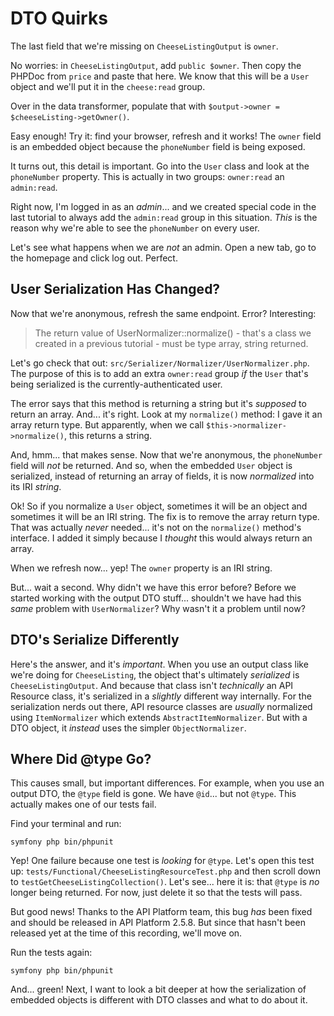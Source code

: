 # DTO Quirks

The last field that we're missing on `CheeseListingOutput` is `owner`.

No worries: in `CheeseListingOutput`, add `public $owner`. Then copy the
PHPDoc from `price` and paste that here. We know that this will be a `User` object
and we'll put it in the `cheese:read` group.

Over in the data transformer, populate that with
`$output->owner = $cheeseListing->getOwner()`.

Easy enough! Try it: find your browser, refresh and it works! The `owner` field
is an embedded object because the `phoneNumber` field is being exposed.

It turns out, this detail is important. Go into the `User` class and look at the
`phoneNumber` property. This is actually in two groups: `owner:read` an
`admin:read`.

Right now, I'm logged in as an *admin*... and we created special code in the last
tutorial to always add the `admin:read` group in this situation. *This* is the
reason why we're able to see the `phoneNumber` on every user.

Let's see what happens when we are *not* an admin. Open a new tab, go to the
homepage and click log out. Perfect.

## User Serialization Has Changed?

Now that we're anonymous, refresh the same endpoint. Error? Interesting:

> The return value of UserNormalizer::normalize() - that's a class we created
> in a previous tutorial - must be type array, string returned.

Let's go check that out: `src/Serializer/Normalizer/UserNormalizer.php`.
The purpose of this is to add an extra `owner:read` group *if* the `User`
that's being serialized is the currently-authenticated user.

The error says that this method is returning a string but it's *supposed* to return
an array. And... it's right. Look at my `normalize()` method: I gave it an
array return type. But apparently, when we call `$this->normalizer->normalize()`,
this returns a string.

And, hmm... that makes sense. Now that we're anonymous, the `phoneNumber` field
will *not* be returned. And so, when the embedded `User` object is serialized,
instead of returning an array of fields, it is now *normalized* into its IRI
*string*.

Ok! So if you normalize a `User` object, sometimes it will be an object and
sometimes it will be an IRI string. The fix is to remove the array return type.
That was actually *never* needed... it's not on the `normalize()` method's
interface. I added it simply because I *thought* this would always return an array.

When we refresh now... yep! The `owner` property is an IRI string.

But... wait a second. Why didn't we have this error before? Before we started
working with the output DTO stuff... shouldn't we have had this *same* problem
with `UserNormalizer`? Why wasn't it a problem until now?

## DTO's Serialize Differently

Here's the answer, and it's *important*. When you use an output class like we're
doing for `CheeseListing`, the object that's ultimately *serialized* is
`CheeseListingOutput`. And because that class isn't *technically* an API Resource
class, it's serialized in a *slightly* different way internally. For the serialization
nerds out there, API resource classes are *usually* normalized using
`ItemNormalizer` which extends `AbstractItemNormalizer`. But with a DTO object,
it *instead* uses the simpler `ObjectNormalizer`.

## Where Did @type Go?

This causes small, but important differences. For example, when you use an output
DTO, the `@type` field is gone. We have `@id`... but not `@type`. This actually
makes one of our tests fail.

Find your terminal and run:

```terminal
symfony php bin/phpunit
```

Yep! One failure because one test is *looking* for `@type`. Let's open this test
up: `tests/Functional/CheeseListingResourceTest.php` and then scroll down to
`testGetCheeseListingCollection()`. Let's see... here it is: that `@type` is *no*
longer being returned. For now, just delete it so that the tests will pass.

But good news! Thanks to the API Platform team, this bug *has* been fixed and
should be released in API Platform 2.5.8. But since that hasn't been released yet
at the time of this recording, we'll move on.

Run the tests again:

```terminal-silent
symfony php bin/phpunit
```

And... green! Next, I want to look a bit deeper at how the serialization of
embedded objects is different with DTO classes and what to do about it.
